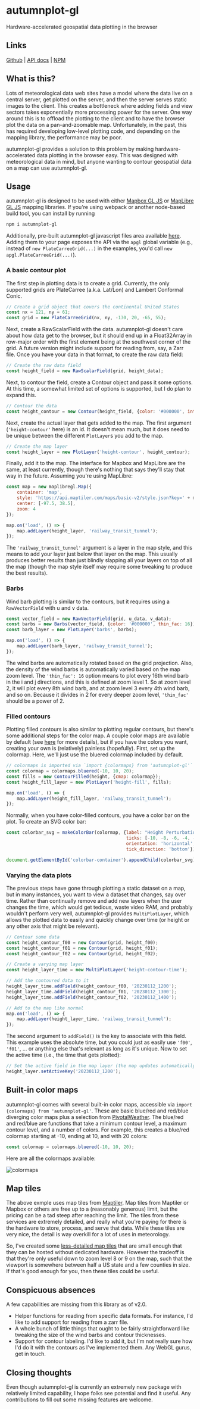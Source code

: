 # autumnplot-gl
Hardware-accelerated geospatial data plotting in the browser

## Links
[Github](https://github.com/tsupinie/autumnplot-gl) | [API docs](https://tsupinie.github.io/autumnplot-gl/) | [NPM](https://www.npmjs.com/package/autumnplot-gl)

## What is this?
Lots of meteorological data web sites have a model where the data live on a central server, get plotted on the server, and then the server serves static images to the client. This creates a bottleneck where adding fields and view sectors takes exponentially more processing power for the server. One way around this is to offload the plotting to the client and to have the browser plot the data on a pan-and-zoomable map. Unfortunately, in the past, this has required developing low-level plotting code, and depending on the mapping library, the performance may be poor.

autumnplot-gl provides a solution to this problem by making hardware-accelerated data plotting in the browser easy. This was designed with meteorological data in mind, but anyone wanting to contour geospatial data on a map can use autumnplot-gl.

## Usage
autumnplot-gl is designed to be used with either [Mapbox GL JS](https://docs.mapbox.com/mapbox-gl-js/guides/) or [MapLibre GL JS](https://maplibre.org/maplibre-gl-js-docs/) mapping libraries. If you're using webpack or another node-based build tool, you can install by running

```bash
npm i autumnplot-gl
```

Additionally, pre-built autumnplot-gl javascript files area available [here](https://tsupinie.github.io/autumnplot-gl/dist/). Adding them to your page exposes the API via the `apgl` global variable (e.g., instead of `new PlateCarreeGrid(...)` in the examples, you'd call `new apgl.PlateCarreeGrid(...)`). 

### A basic contour plot
The first step in plotting data is to create a grid. Currently, the only supported grids are PlateCarree (a.k.a. Lat/Lon) and Lambert Conformal Conic.

```javascript
// Create a grid object that covers the continental United States
const nx = 121, ny = 61;
const grid = new PlateCarreeGrid(nx, ny, -130, 20, -65, 55);
```

Next, create a RawScalarField with the data. autumnplot-gl doesn't care about how data get to the browser, but it should end up in a Float32Array in row-major order with the first element being at the southwest corner of the grid. A future version might include support for reading from, say, a Zarr file. Once you have your data in that format, to create the raw data field:

```javascript
// Create the raw data field
const height_field = new RawScalarField(grid, height_data);
```

Next, to contour the field, create a Contour object and pass it some options. At this time, a somewhat limited set of options is supported, but I do plan to expand this.

```javascript
// Contour the data
const height_contour = new Contour(height_field, {color: '#000000', interval: 30});
```

Next, create the actual layer that gets added to the map. The first argument (`'height-contour'` here) is an id. It doesn't mean much, but it does need to be unique between the different `PlotLayer`s you add to the map.

```javascript
// Create the map layer
const height_layer = new PlotLayer('height-contour', height_contour);
```

Finally, add it to the map. The interface for Mapbox and MapLibre are the same, at least currently, though there's nothing that says they'll stay that way in the future. Assuming you're using MapLibre:

```javascript
const map = new maplibregl.Map({
    container: 'map',
    style: 'https://api.maptiler.com/maps/basic-v2/style.json?key=' + maptiler_api_key,
    center: [-97.5, 38.5],
    zoom: 4
});

map.on('load', () => {
    map.addLayer(height_layer, 'railway_transit_tunnel');
});
```

The `'railway_transit_tunnel'` argument is a layer in the map style, and this means to add your layer just below that layer on the map. This usually produces better results than just blindly slapping all your layers on top of all the map (though the map style itself may require some tweaking to produce the best results).

### Barbs

Wind barb plotting is similar to the contours, but it requires using a `RawVectorField` with u and v data.

```javascript
const vector_field = new RawVectorField(grid, u_data, v_data);
const barbs = new Barbs(vector_field, {color: '#000000', thin_fac: 16});
const barb_layer = new PlotLayer('barbs', barbs);

map.on('load', () => {
    map.addLayer(barb_layer, 'railway_transit_tunnel');
});
```

The wind barbs are automatically rotated based on the grid projection. Also, the density of the wind barbs is automatically varied based on the map zoom level. The `'thin_fac': 16` option means to plot every 16th wind barb in the i and j directions, and this is defined at zoom level 1. So at zoom level 2, it will plot every 8th wind barb, and at zoom level 3 every 4th wind barb, and so on. Because it divides in 2 for every deeper zoom level, `'thin_fac'` should be a power of 2.

### Filled contours

Plotting filled contours is also similar to plotting regular contours, but there's some additional steps for the color map. A couple color maps are available by default (see [here](#built-in-color-maps) for more details), but if you have the colors you want, creating your own is (relatively) painless (hopefully). First, set up the colormap. Here, we'll just use the bluered colormap included by default.

```javascript
// colormaps is imported via `import {colormaps} from 'autumnplot-gl'`
const colormap = colormaps.bluered(-10, 10, 20);
const fills = new ContourFilled(height, {cmap: colormap});
const height_fill_layer = new PlotLayer('height-fill', fills);

map.on('load', () => {
    map.addLayer(height_fill_layer, 'railway_transit_tunnel');
});
```

Normally, when you have color-filled contours, you have a color bar on the plot. To create an SVG color bar:

```javascript
const colorbar_svg = makeColorBar(colormap, {label: "Height Perturbation (m)", 
                                             ticks: [-10, -8, -6, -4, -2, 0, 2, 4, 6, 8, 10],
                                             orientation: 'horizontal', 
                                             tick_direction: 'bottom'});

document.getElementById('colorbar-container').appendChild(colorbar_svg);
```

### Varying the data plots
The previous steps have gone through plotting a static dataset on a map, but in many instances, you want to view a dataset that changes, say over time. Rather than continually remove and add new layers when the user changes the time, which would get tedious, waste video RAM, and probably wouldn't perform very well, autumnplot-gl provides `MultiPlotLayer`, which allows the plotted data to easily and quickly change over time (or height or any other axis that might be relevant).

```javascript
// Contour some data
const height_contour_f00 = new Contour(grid, height_f00);
const height_contour_f01 = new Contour(grid, height_f01);
const height_contour_f02 = new Contour(grid, height_f02);

// Create a varying map layer
const height_layer_time = new MultiPlotLayer('height-contour-time');

// Add the contoured data to it
height_layer_time.addField(height_contour_f00, '20230112_1200');
height_layer_time.addField(height_contour_f01, '20230112_1300');
height_layer_time.addField(height_contour_f02, '20230112_1400');

// Add to the map like normal
map.on('load', () => {
    map.addLayer(height_layer_time, 'railway_transit_tunnel');
});
```

The second argument to `addField()` is the key to associate with this field. This example uses the absolute time, but you could just as easily use `'f00'`, `'f01'`, ... or anything else that's relevant as long as it's unique. Now to set the active time (i.e., the time that gets plotted):

```javascript
// Set the active field in the map layer (the map updates automatically)
height_layer.setActiveKey('20230112_1200');
```

## Built-in color maps
autumnplot-gl comes with several built-in color maps, accessible via `import {colormaps} from 'autumnplot-gl'`. These are basic blue/red and red/blue diverging color maps plus a selection from [PivotalWeather](https://www.pivotalweather.com). The blue/red and red/blue are functions that take a minimum contour level, a maximum contour level, and a number of colors. For example, this creates a blue/red colormap starting at -10, ending at 10, and with 20 colors:

```javascript
const colormap = colormaps.bluered(-10, 10, 20);
```

Here are all the colormaps available:

![colormaps](https://user-images.githubusercontent.com/885575/219983547-b5dd5603-f882-43f5-b57a-e19295fb4b64.png)

## Map tiles
The above exmple uses map tiles from [Maptiler](https://www.maptiler.com/). Map tiles from Maptiler or Mapbox or others are free up to a (reasonably generous) limit, but the pricing can be a tad steep after reaching the limit. The tiles from these services are extremely detailed, and really what you're paying for there is the hardware to store, process, and serve that data. While these tiles are very nice, the detail is way overkill for a lot of uses in meteorology. 

So, I've created some [less-detailed map tiles](https://tsupinie.github.io/autumnplot-gl/tiles/) that are small enough that they can be hosted without dedicated hardware. However the tradeoff is that they're only useful down to zoom level 8 or 9 on the map, such that the viewport is somewhere between half a US state and a few counties in size. If that's good enough for you, then these tiles could be useful.

## Conspicuous absences
A few capabilities are missing from this library as of v2.0.
* Helper functions for reading from specific data formats. For instance, I'd like to add support for reading from a zarr file.
* A whole bunch of little things that ought to be fairly straightforward like tweaking the size of the wind barbs and contour thicknesses.
* Support for contour labeling. I'd like to add it, but I'm not really sure how I'd do it with the contours as I've implemented them. Any WebGL gurus, get in touch.

## Closing thoughts
Even though autumnplot-gl is currently an extremely new package with relatively limited capability, I hope folks see potential and find it useful. Any contributions to fill out some missing features are welcome.
